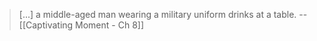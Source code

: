 > \[...] a middle-aged man wearing a military uniform drinks at a table.
> -- [[Captivating Moment - Ch 8]]